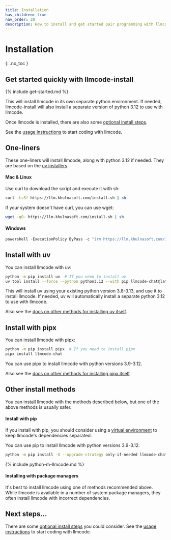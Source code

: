 ```yaml
---
title: Installation
has_children: true
nav_order: 20
description: How to install and get started pair programming with llmcode.
---
```


# Installation
{: .no_toc }


## Get started quickly with llmcode-install

{% include get-started.md %}

This will install llmcode in its own separate python environment.
If needed, 
llmcode-install will also install a separate version of python 3.12 to use with llmcode.

Once llmcode is installed,
there are also some [optional install steps](/docs/install/optional.html).

See the [usage instructions](https://llm.khulnasoft.com/docs/usage.html) to start coding with llmcode.

## One-liners

These one-liners will install llmcode, along with python 3.12 if needed.
They are based on the 
[uv installers](https://docs.astral.sh/uv/getting-started/installation/).

#### Mac & Linux

Use curl to download the script and execute it with sh:

```bash
curl -LsSf https://llm.khulnasoft.com/install.sh | sh
```

If your system doesn't have curl, you can use wget:

```bash
wget -qO- https://llm.khulnasoft.com/install.sh | sh
```

#### Windows

```powershell
powershell -ExecutionPolicy ByPass -c "irm https://llm.khulnasoft.com/install.ps1 | iex"
```


## Install with uv

You can install llmcode with uv:

```bash
python -m pip install uv  # If you need to install uv
uv tool install --force --python python3.12 --with pip llmcode-chat@latest
```

This will install uv using your existing python version 3.8-3.13,
and use it to install llmcode.
If needed, 
uv will automatically install a separate python 3.12 to use with llmcode.

Also see the
[docs on other methods for installing uv itself](https://docs.astral.sh/uv/getting-started/installation/).

## Install with pipx

You can install llmcode with pipx:

```bash
python -m pip install pipx  # If you need to install pipx
pipx install llmcode-chat
```

You can use pipx to install llmcode with python versions 3.9-3.12.

Also see the
[docs on other methods for installing pipx itself](https://pipx.pypa.io/stable/installation/).

## Other install methods

You can install llmcode with the methods described below, but one of the above
methods is usually safer.

#### Install with pip

If you install with pip, you should consider
using a 
[virtual environment](https://docs.python.org/3/library/venv.html)
to keep llmcode's dependencies separated.


You can use pip to install llmcode with python versions 3.9-3.12.

```bash
python -m pip install -U --upgrade-strategy only-if-needed llmcode-chat
```

{% include python-m-llmcode.md %}

#### Installing with package managers

It's best to install llmcode using one of methods
recommended above.
While llmcode is available in a number of system package managers,
they often install llmcode with incorrect dependencies.

## Next steps...

There are some [optional install steps](/docs/install/optional.html) you could consider.
See the [usage instructions](https://llm.khulnasoft.com/docs/usage.html) to start coding with llmcode.

